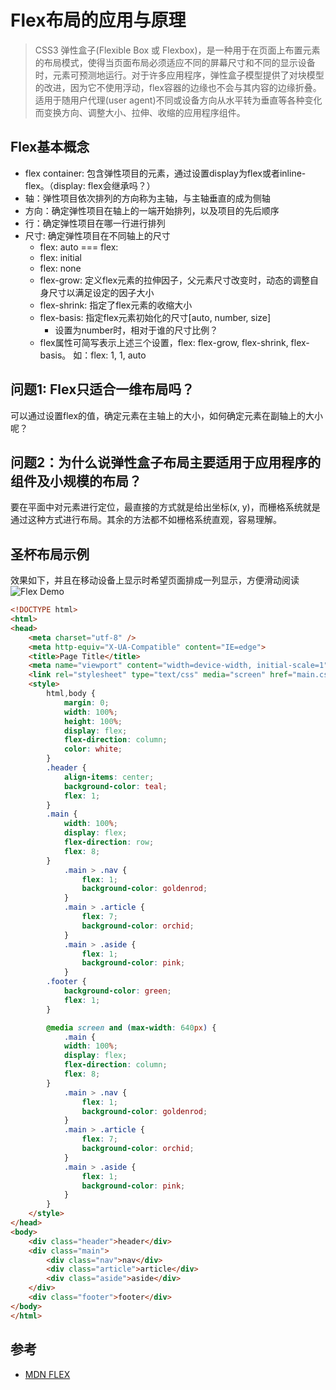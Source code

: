 # Flex布局的应用与原理
> CSS3 弹性盒子(Flexible Box 或 Flexbox)，是一种用于在页面上布置元素的布局模式，使得当页面布局必须适应不同的屏幕尺寸和不同的显示设备时，元素可预测地运行。对于许多应用程序，弹性盒子模型提供了对块模型的改进，因为它不使用浮动，flex容器的边缘也不会与其内容的边缘折叠。
> 适用于随用户代理(user agent)不同或设备方向从水平转为垂直等各种变化而变换方向、调整大小、拉伸、收缩的应用程序组件。


## Flex基本概念
* flex container: 包含弹性项目的元素，通过设置display为flex或者inline-flex。（display: flex会继承吗？）
* 轴：弹性项目依次排列的方向称为主轴，与主轴垂直的成为侧轴
* 方向：确定弹性项目在轴上的一端开始排列，以及项目的先后顺序
* 行：确定弹性项目在哪一行进行排列
* 尺寸: 确定弹性项目在不同轴上的尺寸
    * flex: auto === flex: 
    * flex: initial
    * flex: none
    * flex-grow: 定义flex元素的拉伸因子，父元素尺寸改变时，动态的调整自身尺寸以满足设定的因子大小
    * flex-shrink: 指定了flex元素的收缩大小
    * flex-basis: 指定flex元素初始化的尺寸[auto, number, size]
        * 设置为number时，相对于谁的尺寸比例？
    * flex属性可简写表示上述三个设置，flex: flex-grow, flex-shrink, flex-basis。 如：flex: 1, 1, auto

## 问题1: Flex只适合一维布局吗？
可以通过设置flex的值，确定元素在主轴上的大小，如何确定元素在副轴上的大小呢？

## 问题2：为什么说弹性盒子布局主要适用于应用程序的组件及小规模的布局？
要在平面中对元素进行定位，最直接的方式就是给出坐标(x, y)，而栅格系统就是通过这种方式进行布局。其余的方法都不如栅格系统直观，容易理解。

## 圣杯布局示例
效果如下，并且在移动设备上显示时希望页面排成一列显示，方便滑动阅读
![Flex Demo](https://www.simpleyin.xyz/doc/flexdemo_1.png)
```html
<!DOCTYPE html>
<html>
<head>
    <meta charset="utf-8" />
    <meta http-equiv="X-UA-Compatible" content="IE=edge">
    <title>Page Title</title>
    <meta name="viewport" content="width=device-width, initial-scale=1">
    <link rel="stylesheet" type="text/css" media="screen" href="main.css" />
    <style>
        html,body {
            margin: 0;
            width: 100%;
            height: 100%;
            display: flex;
            flex-direction: column;
            color: white;
        }
        .header {
            align-items: center;
            background-color: teal;
            flex: 1;
        }
        .main {
            width: 100%;
            display: flex;
            flex-direction: row;
            flex: 8;
        }
            .main > .nav {
                flex: 1;
                background-color: goldenrod;
            }
            .main > .article {
                flex: 7;
                background-color: orchid;
            }
            .main > .aside {
                flex: 1;
                background-color: pink;
            }
        .footer {
            background-color: green;
            flex: 1;
        }

        @media screen and (max-width: 640px) {
            .main {
            width: 100%;
            display: flex;
            flex-direction: column;
            flex: 8;
        }
            .main > .nav {
                flex: 1;
                background-color: goldenrod;
            }
            .main > .article {
                flex: 7;
                background-color: orchid;
            }
            .main > .aside {
                flex: 1;
                background-color: pink;
            }
        }
    </style>
</head>
<body>
    <div class="header">header</div>
    <div class="main">
        <div class="nav">nav</div>
        <div class="article">article</div>
        <div class="aside">aside</div>
    </div>
    <div class="footer">footer</div>
</body>
</html>
```

## 参考
* [MDN FLEX](https://developer.mozilla.org/zh-CN/docs/Web/CSS/CSS_Flexible_Box_Layout/Using_CSS_flexible_boxes#%E5%BC%B9%E6%80%A7%E7%9B%92%E5%AD%90%E7%9B%B8%E5%85%B3%E5%B1%9E%E6%80%A7)